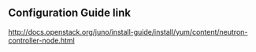 ## Configuration Guide link

http://docs.openstack.org/juno/install-guide/install/yum/content/neutron-controller-node.html